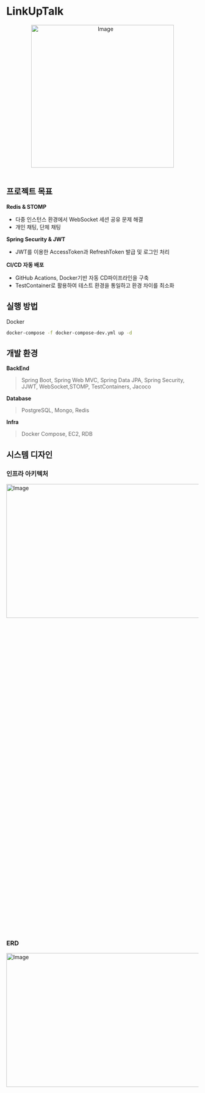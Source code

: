 # LinkUpTalk
</p>
<div align="center">
    <img width="374" alt="Image" src="https://github.com/user-attachments/assets/8fbfceff-fab4-4c28-9cbf-fb55ed3a8a9e" />
</div>
<br>

## 프로젝트 목표 
**Redis & STOMP** 
- 다중 인스턴스  환경에서 WebSocket 세션 공유 문제 해결
- 개인 채팅, 단체 채팅 

**Spring Security & JWT** 
- JWT를 이용한 AccessToken과 RefreshToken 발급 및 로그인 처리

**CI/CD 자동 배포**
- GitHub Acations, Docker기반 자동 CD파이프라인을 구축 
- TestContainer로 활용하여 테스트 환경을 통일하고 환경 차이를 최소화

## 실행 방법
Docker 

```sh
docker-compose -f docker-compose-dev.yml up -d
```

## 개발 환경
**BackEnd**

> Spring Boot, Spring Web MVC,
Spring Data JPA, 
Spring Security, JJWT,
WebSocket,STOMP, 
TestContainers, Jacoco
> 

**Database**

> PostgreSQL,  Mongo,  Redis
> 

**Infra**

> Docker Compose, EC2, RDB
>


## 시스템 디자인

### 인프라 아키텍처
<img width="548" alt="Image" src="https://github.com/user-attachments/assets/55d895ac-4556-4658-a8c5-01847993a7c7" width="30%" height="30%"/>

### ERD
<img width="577" alt="Image" src="https://github.com/user-attachments/assets/303254ad-3eb5-440b-9321-f3b9bcb1ff56" width="30%" height="30%"/>
